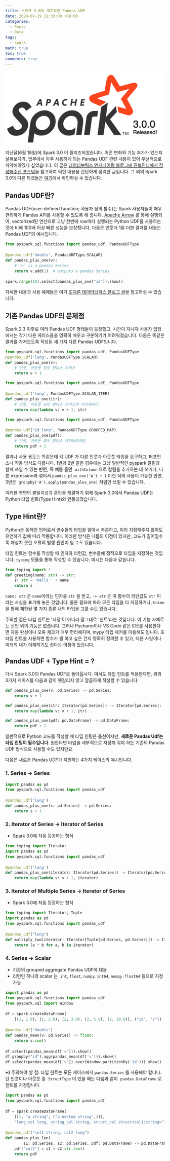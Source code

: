 ```yaml
---
title: 스파크 3.0의 새로워진 Pandas UDF
date: 2020-07-19 11:33:00 +09:00
categories:
  - Posts
  - Data
tags:
  - spark
math: true
toc: true
comments: true
---
```

![](/assets/img/posts/2020-07-19-spark3-new-pandas-udf-main.png)

지난달(6월 18일)에 Spark 3.0 이 릴리즈되었습니다. 어떤 변화와 기능 추가가 있는지 살펴보다가, 업무에서 자주 사용하게 되는 Pandas UDF 관련 내용이 있어 우선적으로 파악해야겠다 싶었습니다. 이 글은 [데이터브릭스 엔지니어링 블로그에 권혁진님께서 작성해주신 포스팅](https://databricks.com/blog/2020/05/20/new-pandas-udfs-and-python-type-hints-in-the-upcoming-release-of-apache-spark-3-0.html)을 참고하여 익힌 내용을 간단하게 정리한 글입니다.  그 외의 Spark 3.0의 다른 티켓들은 [여기](https://spark.apache.org/releases/spark-release-3-0-0.html)에서 확인하실 수 있습니다.

## Pandas UDF란?

Pandas UDF(user-defined function; 사용자 정의 함수)는 Spark 사용자들이 매우 편리하게 Pandas API를 사용할 수 있도록 해 줍니다. [Apache Arrow](https://arrow.apache.org/) 를 통해 실행되어, vectorized된 연산으로 그냥 한번에 row마다 실행되는 Python UDF를 사용하는 것에 비해 100배 이상 빠른 성능을 보장합니다. 다음은 인풋에 1을 더한 결과를 내놓는 Pandas UDF의 예시입니다.

```python
from pyspark.sql.functions import pandas_udf, PandasUDFType

@pandas_udf('double', PandasUDFType.SCALAR)
def pandas_plus_one(v):
    # `v` is a pandas Series
    return v.add(1)  # outputs a pandas Series

spark.range(10).select(pandas_plus_one("id")).show()
```

자세한 내용과 사용 예제들은 여기 [또다른 데이터브릭스 블로그 글](https://databricks.com/blog/2017/10/30/introducing-vectorized-udfs-for-pyspark.html)을 참고하실 수 있습니다.

## 기존 Pandas UDF의 문제점

Spark 2.3 이후로 여러 Pandas UDF 형태들이 등장했고, 시간이 지나자 사용자 입장에서는 각기 다른 케이스들을 명확히 배우고 구분하기가 어려워졌습니다. 다음은 똑같은 결과를 가져오도록 작성된 세 가지 다른 Pandas UDF입니다.

```python
from pyspark.sql.functions import pandas_udf, PandasUDFType
@pandas_udf('long', PandasUDFType.SCALAR)
def pandas_plus_one(v):
    # 인풋, 아웃풋 모두 판다스 시리즈
    return v + 1  
```

```python
from pyspark.sql.functions import pandas_udf, PandasUDFType

@pandas_udf('long', PandasUDFType.SCALAR_ITER)
def pandas_plus_one(itr):
    # 인풋, 아웃풋 모두 판다스 시리즈의 이터레이터
    return map(lambda v: v + 1, itr) 
```

```python
from pyspark.sql.functions import pandas_udf, PandasUDFType

@pandas_udf("id long", PandasUDFType.GROUPED_MAP)
def pandas_plus_one(pdf):
    # 인풋, 아웃풋 모두 판다스 데이터프레임
    return pdf + 1  
```

결과나 사용 용도는 똑같은데 각 UDF 가 다른 인풋과 아웃풋 타입을 요구하고, 퍼포먼스나 작동 방식도 다릅니다. 1번과 2번 같은 경우에는 그냥 일반적인 pyspark 칼럼과 함께 쓰일 수 있는 반면, 즉 예를 들면  `withColumn` 으로 칼럼을 추가하는 데 쓰거나, 다른 expression과 섞어서 `pandas_plus_one('A') + 1` 이런 식의 사용이 가능한 반면, 3번은  `groupby('A').apply(pandas_plus_one)` 처럼만 쓰일 수 있습니다.

이러한 측면의 불일치성과 혼란을 해결하기 위해 Spark 3.0에서 Pandas UDF는 Python 타입 힌트(Type Hint)와 연동되었습니다. 

## Type Hint란?

Python은 동적인 언어로서 변수들의 타입을 알아서 추론하고, 미리 지정해주지 않아도 유연하게 값에 따라 작동합니다. 이러한 방식은 나름의 이점이 있지만, 코드가 길어질수록 예상치 못한 오류의 발생 원인이 될 수도 있습니다.

타입 힌트는 함수를 작성할 때 인자와 리턴값, 변수들에 정적으로 타입을 지정하는 것입니다. `typing` 모듈을 통해 작성할 수 있습니다. 예시는 다음과 같습니다.

```python
from typing import *
def greeting(name: str) -> str:
    s: str = 'Hello ' + name
    return s
```

 `name: str` 은 `name`이라는 인자를 `str` 을 받고, `-> str` 은 이 함수의 리턴값도 `str` 이라는 사실을 표기해 놓은 것입니다. 물론 필요에 따라 모든 타입을 다 지정하거나, `Union` 을 통해 제한된 몇 가지 종류 내의 타입을 고를 수도 있습니다. 

주의할 점은 타입 힌트는 '지정'이 아니라 말그대로 '힌트'라는 것입니다. 이 기능 자체로는 선언 외의 기능은 없습니다. 그러나 Pycharm이나 VS Code 같은 IDE를 사용한다면 자동 완성이나 오류 체크가 매우 편리해지며, mypy 타입 체커를 이용해도 됩니다. 또 타입 힌트를 사용하면 함수가 뭘 하고 싶은 건지 명확히 정의할 수 있고, 다른 사람이나 미래의 내가 이해하기도 쉽다는 이점이 있습니다.

## Pandas UDF + Type Hint = ?

다시 Spark 3.0의 Pandas UDF로 돌아옵시다. 여서도 타입 힌트를 적용한다면, 위의 3가지 케이스를 다음과 같이 헷갈리지 않고 깔끔하게 작성할 수 있습니다.

```python
def pandas_plus_one(v: pd.Series) -> pd.Series:
    return v + 1
```

```python
def pandas_plus_one(itr: Iterator[pd.Series]) -> Iterator[pd.Series]:
    return map(lambda v: v + 1, itr)
```

```python
def pandas_plus_one(pdf: pd.DataFrame) -> pd.DataFrame:
    return pdf + 1
```

일반적으로 Python 코드를 작성할 때 타입 힌팅은 옵션이지만, **새로운 Pandas Udf는 타입 힌팅이 필수입니다**. 원한다면 타입을 세부적으로 지정해 줘야 하는 기존의 Pandas UDF 방식으로 사용할 수도 있지만요.

다음은 새로운 Pandas UDF가 지원하는 4가지 케이스의 예시입니다.

### 1. **Series → Series**

```python
import pandas as pd
from pyspark.sql.functions import pandas_udf       

@pandas_udf('long')
def pandas_plus_one(s: pd.Series) -> pd.Series:
	return s + 1
```
### 2. **Iterator of Series → Iterator of Series**
- Spark 3.0에 처음 등장하는 형식 

```python
from typing import Iterator
import pandas as pd
from pyspark.sql.functions import pandas_udf       

@pandas_udf('long')
def pandas_plus_one(iterator: Iterator[pd.Series]) -> Iterator[pd.Series]:
	return map(lambda s: s + 1, iterator)
```

### 3. **Iterator of Multiple Series → Iterator of Series**
- Spark 3.0에 처음 등장하는 형식    

```python
from typing import Iterator, Tuple
import pandas as pd
from pyspark.sql.functions import pandas_udf       

@pandas_udf("long")
def multiply_two(iterator: Iterator[Tuple[pd.Series, pd.Series]]) -> Iterator[pd.Series]:
	return (a * b for a, b in iterator)
```
 
### 4. **Series → Scalar** 
- 기존의 grouped aggregate Pandas UDF에 대응
- 리턴인 하나의 scalar 는  `int`, `float`, `numpy.int64`, `numpy.float64` 등으로 지정 가능

```python
import pandas as pd
from pyspark.sql.functions import pandas_udf
from pyspark.sql import Window

df = spark.createDataFrame(
	[(1, 1.0), (1, 2.0), (2, 3.0), (2, 5.0), (2, 10.0)], ("id", "v"))

@pandas_udf("double")
def pandas_mean(v: pd.Series) -> float:
	return v.sum()

df.select(pandas_mean(df['v'])).show()
df.groupby("id").agg(pandas_mean(df['v'])).show()
df.select(pandas_mean(df['v']).over(Window.partitionBy('id'))).show()
```
**+)** 주의해야 할 점:  타입 힌트는 모든 케이스에서 `pandas.Series` 를 사용해야 합니다. 단 인풋이나 아웃풋 중  `StructType` 이 있을 때는 다음과 같이  `pandas.DataFrame` 로 힌트를 지정합니다.

```python
import pandas as pd
from pyspark.sql.functions import pandas_udf

df = spark.createDataFrame(
    [[1, "a string", ("a nested string",)]],
    "long_col long, string_col string, struct_col struct<col1:string>")

@pandas_udf("col1 string, col2 long")
def pandas_plus_len(
        s1: pd.Series, s2: pd.Series, pdf: pd.DataFrame) -> pd.DataFrame: 
    pdf['col2'] = s1 + s2.str.len() 
    return pdf  
```